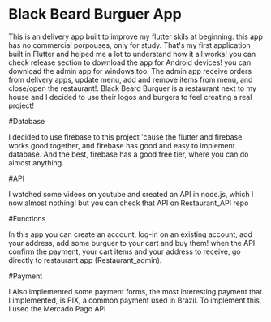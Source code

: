 # Black Beard Burguer App

This is an delivery app built to improve my flutter skils at beginning. this app has no commercial porpouses, only for study. That's my first application built in Flutter and helped me a lot to understand how it all works! you can check release section to download the app for Android devices! you can download the admin app for windows too. The admin app receive orders from delivery apps, update menu, add and remove items from menu, and close/open the restaurant!. Black Beard Burguer is a restaurant next to my house and I decided to use their logos and burgers to feel creating a real project!

#Database

I decided to use firebase to this project 'cause the flutter and firebase works good together, and firebase has good and easy to implement database. And the best, firebase has a good free tier, where you can do almost anything.

#API 

I watched some videos on youtube and created an API in node.js, which I now almost nothing! but you can check that API on Restaurant_API repo

#Functions

In this app you can create an account, log-in on an existing account, add your address, add some burguer to your cart and buy them! when the API confirm the payment, your cart items and your address to receive, go directly to restaurant app (Restaurant_admin).

#Payment

I Also implemented some payment forms, the most interesting payment that I implemented, is PIX, a common payment used in Brazil. To implement this, I used the Mercado Pago API

